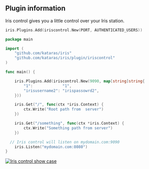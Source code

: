 ## Plugin information

Iris control gives you a little control over your Iris station.


```go
iris.Plugins.Add(iriscontrol.New(PORT, AUTHENTICATED_USERS))
```

```go
package main

import (
	"github.com/kataras/iris"
	"github.com/kataras/iris/plugin/iriscontrol"
)

func main() {

	iris.Plugins.Add(iriscontrol.New(9090, map[string]string{
		"1":             "1",
		"irisusername2": "irispassowrd2",
	}))

	iris.Get("/", func(ctx *iris.Context) {
		ctx.Write("Root path from  server")
	})

	iris.Get("/something", func(ctx *iris.Context) {
		ctx.Write("Something path from server")
	})

  // Iris control will listen on mydomain.com:9090
	iris.Listen("mydomain.com:8080")
}

```

[![Iris control show case](https://raw.githubusercontent.com/iris-contrib/website/gh-pages/assets/iriscontrolplugin.gif)](https://github.com/iris-contrib/examples/tree/master/plugin_iriscontrol)
